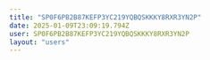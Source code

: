 ```yaml
---
title: "SP0F6PB2B87KEFP3YC219YQBQSKKKY8RXR3YN2P"
date: 2025-01-09T23:09:19.794Z
user: SP0F6PB2B87KEFP3YC219YQBQSKKKY8RXR3YN2P
layout: "users"
---
```

    